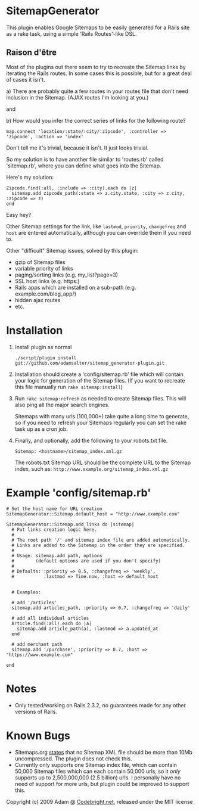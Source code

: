 SitemapGenerator
================

This plugin enables Google Sitemaps to be easily generated for a Rails site as a rake task, using a simple 'Rails Routes'-like DSL.

Raison d'être
-------

Most of the plugins out there seem to try to recreate the Sitemap links by iterating the Rails routes. In some cases this is possible, but for a great deal of cases it isn't. 

a) There are probably quite a few routes in your routes file that don't need inclusion in the Sitemap. (AJAX routes I'm looking at you.)

and

b) How would you infer the correct series of links for the following route?

    map.connect 'location/:state/:city/:zipcode', :controller => 'zipcode', :action => 'index'
    
Don't tell me it's trivial, because it isn't. It just looks trivial.

So my solution is to have another file similar to 'routes.rb' called 'sitemap.rb', where you can define what goes into the Sitemap.

Here's my solution:

    Zipcode.find(:all, :include => :city).each do |z|
      sitemap.add zipcode_path(:state => z.city.state, :city => z.city, :zipcode => z)
    end

Easy hey?

Other Sitemap settings for the link, like `lastmod`, `priority`, `changefreq` and `host` are entered automatically, although you can override them if you need to.

Other "difficult" Sitemap issues, solved by this plugin:

- gzip of Sitemap files
- variable priority of links
- paging/sorting links (e.g. my_list?page=3)
- SSL host links (e.g. https:)
- Rails apps which are installed on a sub-path (e.g. example.com/blog_app/)
- hidden ajax routes
- etc.

Installation
=======

1. Install plugin as normal

    <code>./script/plugin install git://github.com/adamsalter/sitemap_generator-plugin.git</code>

2. Installation should create a 'config/sitemap.rb' file which will contain your logic for generation of the Sitemap files. (If you want to recreate this file manually run `rake sitemap:install`)

3. Run `rake sitemap:refresh` as needed to create Sitemap files. This will also ping all the major search engines.

    Sitemaps with many urls (100,000+) take quite a long time to generate, so if you need to refresh your Sitemaps regularly you can set the rake task up as a cron job.

4. Finally, and optionally, add the following to your robots.txt file.

    <code>Sitemap: &lt;hostname>/sitemap_index.xml.gz</code>
    
    The robots.txt Sitemap URL should be the complete URL to the Sitemap index, such as: `http://www.example.org/sitemap_index.xml.gz`

Example 'config/sitemap.rb'
==========

    # Set the host name for URL creation
    SitemapGenerator::Sitemap.default_host = "http://www.example.com"

    SitemapGenerator::Sitemap.add_links do |sitemap|
      # Put links creation logic here.
      #
      # The root path '/' and sitemap index file are added automatically.
      # Links are added to the Sitemap in the order they are specified.
      #
      # Usage: sitemap.add path, options
      #        (default options are used if you don't specify)
      #
      # Defaults: :priority => 0.5, :changefreq => 'weekly', 
      #           :lastmod => Time.now, :host => default_host

  
      # Examples:
  
      # add '/articles'
      sitemap.add articles_path, :priority => 0.7, :changefreq => 'daily'

      # add all individual articles
      Article.find(:all).each do |a|
        sitemap.add article_path(a), :lastmod => a.updated_at
      end

      # add merchant path
      sitemap.add '/purchase', :priority => 0.7, :host => "https://www.example.com"
  
    end

Notes
=======

- Only tested/working on Rails 2.3.2, no guarantees made for any other versions of Rails.

Known Bugs
========

- Sitemaps.org [states][sitemaps_org] that no Sitemap XML file should be more than 10Mb uncompressed. The plugin does not check this.
- Currently only supports one Sitemap index file, which can contain 50,000 Sitemap files which can each contain 50,000 urls, so it _only_ supports up to 2,500,000,000 (2.5 billion) urls. I personally have no need of support for more urls, but plugin could be improved to support this.

Copyright (c) 2009 Adam @ [Codebright.net][cb], released under the MIT license

[cb]:http://codebright.net
[sitemaps_org]:http://www.sitemaps.org/protocol.php